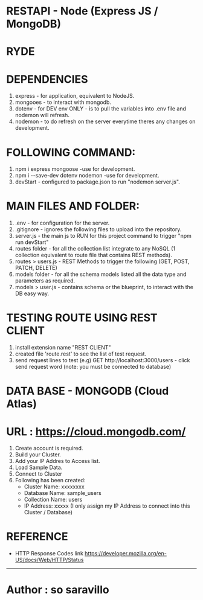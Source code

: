 # RESTAPI - Node (Express JS / MongoDB)
# RYDE 

# DEPENDENCIES
1. express - for application, equivalent to NodeJS.
2. mongooes - to interact with mongodb.
3. dotenv - for DEV env ONLY - is to pull the variables into .env file and nodemon will refresh.
4. nodemon - to do refresh on the server everytime theres any changes on development.


# FOLLOWING COMMAND:
1. npm i express mongoose -use for development.
2. npm i --save-dev dotenv nodemon -use for development.
3. devStart - configured to package.json to run "nodemon server.js".


# MAIN FILES AND FOLDER:
1. .env - for configuration for the server.
2. .gitignore - ignores the following files to upload into the repository.
3. server.js - the main js to RUN for this project command to trigger "npm run devStart"
4. routes folder - for all the collection list integrate to any NoSQL (1 collection equivalent to route file that contains REST methods).
5. routes > users.js - REST Methods to trigger the following (GET, POST, PATCH, DELETE)
6. models folder - for all the schema models listed all the data type and parameters as required.
7. models > user.js - contains schema or the blueprint, to interact with the DB easy way.


# TESTING ROUTE USING REST CLIENT
1. install extension name "REST CLIENT"
2. created file 'route.rest' to see the list of test request.
3. send request lines to test
(e.g) GET http://localhost:3000/users - click send request word (note: you must be connected to database)

# DATA BASE - MONGODB (Cloud Atlas)
# URL : https://cloud.mongodb.com/
1. Create account is required.
2. Build your Cluster.
3. Add your IP Addres to Access list.
4. Load Sample Data. 
5. Connect to Cluster
6. Following has been created:
    - Cluster Name: xxxxxxxx
    - Database Name: sample_users
    - Collection Name: users
    - IP Address: xxxxx (I only assign my IP Address to connect into this Cluster / Database)

# REFERENCE
- HTTP Response Codes link
https://developer.mozilla.org/en-US/docs/Web/HTTP/Status


----------------
# Author : so saravillo